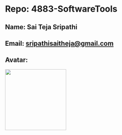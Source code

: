 # Repo: 4883-SoftwareTools

## Name: Sai Teja Sripathi

## Email: sripathisaitheja@gmail.com

## Avatar:

<img src = "https://github.com/saisri07/4883-software-tools-sripathi/blob/main/PPIC.jpeg" width = 200>

